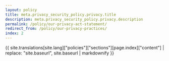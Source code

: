 ```yaml
---
layout: policy
title: meta.privacy_security_policy.privacy.title
description: meta.privacy_security_policy.privacy.description
permalink: /policy/our-privacy-act-statement/
redirect_from: /policy/our-privacy-practices/
index: 2
---
```

{{ site.translations[site.lang]["policies"]["sections"][page.index]["content"] | replace: "site.baseurl", site.baseurl | markdownify }}
